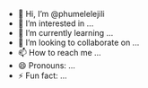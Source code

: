 - 👋 Hi, I’m @phumelelejili
- 👀 I’m interested in ...
- 🌱 I’m currently learning ...
- 💞️ I’m looking to collaborate on ...
- 📫 How to reach me ...
- 😄 Pronouns: ...
- ⚡ Fun fact: ...

<!---
phumelelejili/phumelelejili is a ✨ special ✨ repository because its `README.md` (this file) appears on your GitHub profile.
You can click the Preview link to take a look at your changes.
--->
